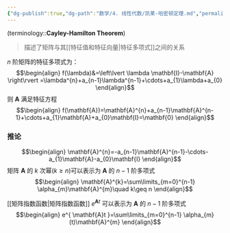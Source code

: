 ```yaml
---
{"dg-publish":true,"dg-path":"数学/4. 线性代数/凯莱-哈密顿定理.md","permalink":"/数学/4. 线性代数/凯莱-哈密顿定理/","dgPassFrontmatter":true,"noteIcon":"","created":"2024-08-07T22:59:53.985+08:00","updated":"2025-04-14T11:45:04.452+08:00"}
---
```


(terminology::**Cayley-Hamilton Theorem**)
>描述了矩阵与其[[特征值和特征向量\|特征多项式]]之间的关系

$n$ 阶矩阵的特征多项式为：
$$\begin{align}
f(\lambda)&=\left\lvert  \lambda \mathbf{I}-\mathbf{A} \right\rvert =\lambda^{n}+a_{n-1}\lambda^{n-1}+\cdots+a_{1}\lambda+a_{0}
\end{align}$$
则 $\mathbf{A}$ 满足特征方程
$$\begin{align}
f(\mathbf{A})=\mathbf{A}^{n}+a_{n-1}\mathbf{A}^{n-1}+\cdots+a_{1}\mathbf{A}+a_{0}\mathbf{I}=\mathbf{0}
\end{align}$$

### 推论
$$\begin{align}
\mathbf{A}^{n}=-a_{n-1}\mathbf{A}^{n-1}-\cdots-a_{1}\mathbf{A}-a_{0}\mathbf{I}
\end{align}$$
矩阵 $\mathbf{A}$ 的 $k$ 次幂($k\geq n$)可以表示为 $\mathbf{A}$ 的 $n-1$ 阶多项式
$$\begin{align}
\mathbf{A}^{k}=\sum\limits_{m=0}^{n-1} \alpha_{m}\mathbf{A}^{m}\quad k\geq n
\end{align}$$

[[矩阵指数函数\|矩阵指数函数]] $e^{ \mathbf{A}t }$ 可以表示为 $\mathbf{A}$ 的 $n-1$ 阶多项式
$$\begin{align}
e^{ \mathbf{A}t }=\sum\limits_{m=0}^{n-1} \alpha_{m}(t)\mathbf{A}^{m}
\end{align}$$

